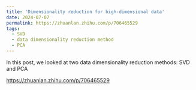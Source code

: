 ```yaml
---
title: 'Dimensionality reduction for high-dimensional data'
date: 2024-07-07
permalink: https://zhuanlan.zhihu.com/p/706465529
tags:
  - SVD
  - data dimensionality reduction method
  - PCA
---
```


In this post, we looked at two data dimensionality reduction methods: SVD and PCA

https://zhuanlan.zhihu.com/p/706465529
